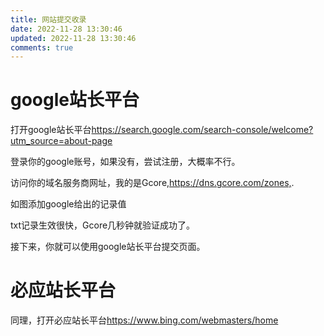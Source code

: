 ```yaml
---
title: 网站提交收录
date: 2022-11-28 13:30:46
updated: 2022-11-28 13:30:46
comments: true
---
```

# g﻿oogle站长平台

打开﻿google站长平台<https://search.google.com/search-console/welcome?utm_source=about-page>

登录﻿你的google账号，如果没有，尝试注册，大概率不行。

访问﻿你的域名服务商网址，我的是Gcore,https://dns.gcore.com/zones,﻿.

如图﻿添加google给出的记录值

t﻿xt记录生效很快，Gcore几秒钟就验证成功了。

接下来﻿，你就可以使用google站长平台提交页面。

# 必应﻿站长平台





同理，﻿打开必应站长平台<https://www.bing.com/webmasters/home>